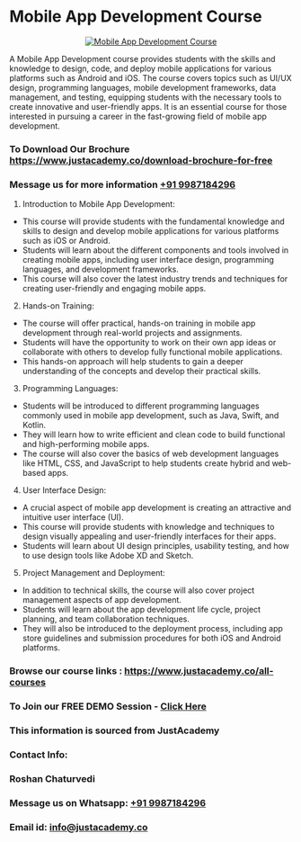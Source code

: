 # Mobile App Development Course

<p align="center">
  <a href="https://justacademy.co/program-detail/mobile-app-development">
    <img src="https://justacademy.co/storage2/program_images/1704700359.webp" alt="Mobile App Development Course">
  </a>
</p>


A Mobile App Development course provides students with the skills and knowledge to design, code, and deploy mobile applications for various platforms such as Android and iOS. The course covers topics such as UI/UX design, programming languages, mobile development frameworks, data management, and testing, equipping students with the necessary tools to create innovative and user-friendly apps. It is an essential course for those interested in pursuing a career in the fast-growing field of mobile app development.
### To Download Our Brochure https://www.justacademy.co/download-brochure-for-free
### Message us for more information [+91 9987184296](https://api.whatsapp.com/send?phone=919987184296)
1) Introduction to Mobile App Development:
- This course will provide students with the fundamental knowledge and skills to design and develop mobile applications for various platforms such as iOS or Android.
- Students will learn about the different components and tools involved in creating mobile apps, including user interface design, programming languages, and development frameworks.
- This course will also cover the latest industry trends and techniques for creating user-friendly and engaging mobile apps.

2) Hands-on Training:
- The course will offer practical, hands-on training in mobile app development through real-world projects and assignments.
- Students will have the opportunity to work on their own app ideas or collaborate with others to develop fully functional mobile applications.
- This hands-on approach will help students to gain a deeper understanding of the concepts and develop their practical skills.

3) Programming Languages:
- Students will be introduced to different programming languages commonly used in mobile app development, such as Java, Swift, and Kotlin.
- They will learn how to write efficient and clean code to build functional and high-performing mobile apps.
- The course will also cover the basics of web development languages like HTML, CSS, and JavaScript to help students create hybrid and web-based apps.

4) User Interface Design:
- A crucial aspect of mobile app development is creating an attractive and intuitive user interface (UI).
- This course will provide students with knowledge and techniques to design visually appealing and user-friendly interfaces for their apps.
- Students will learn about UI design principles, usability testing, and how to use design tools like Adobe XD and Sketch.

5) Project Management and Deployment:
- In addition to technical skills, the course will also cover project management aspects of app development.
- Students will learn about the app development life cycle, project planning, and team collaboration techniques.
- They will also be introduced to the deployment process, including app store guidelines and submission procedures for both iOS and Android platforms.

### Browse our course links : https://www.justacademy.co/all-courses 
### To Join our FREE DEMO Session - [Click Here](https://www.justacademy.co/register-for-course-demo)


### This information is sourced from JustAcademy
### Contact Info:
### Roshan Chaturvedi
### Message us on Whatsapp: [+91 9987184296](https://api.whatsapp.com/send?phone=919987184296)
### Email id: [info@justacademy.co](mailto:info@justacademy.co)
                    